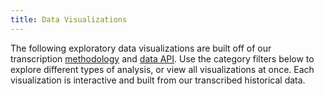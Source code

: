 ```yaml
--- 
title: Data Visualizations
---
```


The following exploratory data visualizations are built off of our transcription [methodology](/methodologies/) and [data API](/api/). Use the category filters below to explore different types of analysis, or view all visualizations at once. Each visualization is interactive and built from our transcribed historical data.

